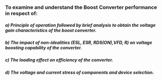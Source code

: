 ### To examine and understand the Boost Converter performance in respect of:

##### a) Principle of operation followed by brief analysis to obtain the voltage gain characteristics of the boost converter.

##### b) The impact of non-idealities (ESL, ESR, RDS(ON),VFD, R) on voltage boosting capability of the converter.

##### c) The loading effect on efficiency of the converter.

##### d) The voltage and current stress of components and device selection.

